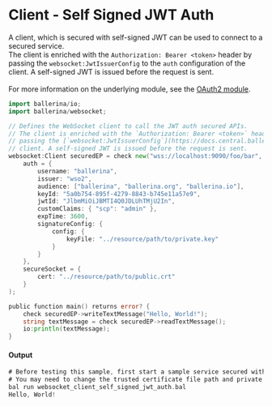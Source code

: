 # Client - Self Signed JWT Auth

 A client, which is secured with self-signed JWT can be used to connect to
 a secured service.<br/>
 The client is enriched with the `Authorization: Bearer <token>` header by
 passing the `websocket:JwtIssuerConfig` to the `auth` configuration of the
 client. A self-signed JWT is issued before the request is sent.<br/><br/>
 For more information on the underlying module,
 see the [OAuth2 module](https:docs.central.ballerina.io/ballerina/oauth2/latest/).

```go
import ballerina/io;
import ballerina/websocket;

// Defines the WebSocket client to call the JWT auth secured APIs.
// The client is enriched with the `Authorization: Bearer <token>` header by
// passing the [`websocket:JwtIssuerConfig`](https://docs.central.ballerina.io/ballerina/websocket/latest/records/JwtIssuerConfig) for the `auth` configuration of the
// client. A self-signed JWT is issued before the request is sent.
websocket:Client securedEP = check new("wss://localhost:9090/foo/bar",
    auth = {
        username: "ballerina",
        issuer: "wso2",
        audience: ["ballerina", "ballerina.org", "ballerina.io"],
        keyId: "5a0b754-895f-4279-8843-b745e11a57e9",
        jwtId: "JlbmMiOiJBMTI4Q0JDLUhTMjU2In",
        customClaims: { "scp": "admin" },
        expTime: 3600,
        signatureConfig: {
            config: {
                keyFile: "../resource/path/to/private.key"
            }
        }
    },
    secureSocket = {
        cert: "../resource/path/to/public.crt"
    }
);

public function main() returns error? {
    check securedEP->writeTextMessage("Hello, World!");
    string textMessage = check securedEP->readTextMessage();
    io:println(textMessage);
}
```

#### Output

```go
# Before testing this sample, first start a sample service secured with JWT Auth.
# You may need to change the trusted certificate file path and private key file path.
bal run websocket_client_self_signed_jwt_auth.bal
Hello, World!
```